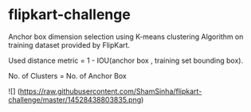 # flipkart-challenge

Anchor box dimension selection using K-means clustering Algorithm on training dataset provided by FlipKart.

Used distance metric  = 1 - IOU(anchor box , training set bounding box).

No. of Clusters = No. of Anchor Box

![] (https://raw.githubusercontent.com/ShamSinha/flipkart-challenge/master/14528438803835.png)
